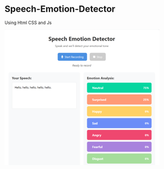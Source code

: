 # Speech-Emotion-Detector
<p>Using Html CSS and Js</p>

![image alt](https://github.com/Aadarshkumarsingh8084/Speech-Emotion-Detector/blob/main/Screenshot%202025-04-11%20195444.png)

